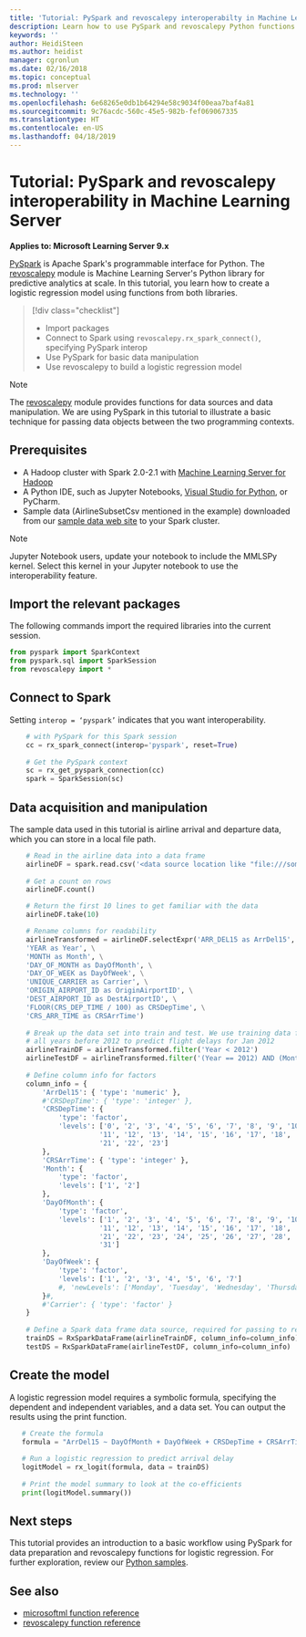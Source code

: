 ```yaml
---
title: 'Tutorial: PySpark and revoscalepy interoperabilty in Machine Learning Server  '
description: Learn how to use PySpark and revoscalepy Python functions in Spark applications in Hadoop clusters having Machine Learning Server.
keywords: ''
author: HeidiSteen
ms.author: heidist
manager: cgronlun
ms.date: 02/16/2018
ms.topic: conceptual
ms.prod: mlserver
ms.technology: ''
ms.openlocfilehash: 6e68265e0db1b64294e58c9034f00eaa7baf4a81
ms.sourcegitcommit: 9c76acdc-560c-45e5-982b-fef069067335
ms.translationtype: HT
ms.contentlocale: en-US
ms.lasthandoff: 04/18/2019
---
```

# <a name="tutorial-pyspark-and-revoscalepy-interoperability-in-machine-learning-server"></a>Tutorial: PySpark and revoscalepy interoperability in Machine Learning Server

**Applies to: Microsoft Learning Server 9.x**

[PySpark](https://spark.apache.org/downloads.html) is Apache Spark's programmable interface for Python. The [revoscalepy](../python-reference/revoscalepy/revoscalepy-package.md) module is Machine Learning Server's Python library for predictive analytics at scale. In this tutorial, you learn how to create a logistic regression model using functions from both libraries.

> [!div class="checklist"]
> * Import packages
> * Connect to Spark using `revoscalepy.rx_spark_connect()`, specifying PySpark interop
> * Use PySpark for basic data manipulation
> * Use revoscalepy to build a logistic regression model

> [!Note]
> The [revoscalepy](../python-reference/revoscalepy/revoscalepy-package.md) module provides functions for data sources and data manipulation. We are using PySpark in this tutorial to illustrate a basic technique for passing data objects between the two programming contexts.

## <a name="prerequisites"></a>Prerequisites

+ A Hadoop cluster with Spark 2.0-2.1 with [Machine Learning Server for Hadoop](../install/machine-learning-server-hadoop-install.md)
+ A Python IDE, such as Jupyter Notebooks, [Visual Studio for Python](https://www.visualstudio.com/vs/python/), or PyCharm. 
+ Sample data (AirlineSubsetCsv mentioned in the example) downloaded from our [sample data web site](https://packages.revolutionanalytics.com/datasets/) to your Spark cluster.

> [!Note]                                                                                                                 
> Jupyter Notebook users, update your notebook to include the MMLSPy kernel. Select this kernel in your Jupyter notebook to use the interoperability feature.
>

## <a name="import-the-relevant-packages"></a>Import the relevant packages

The following commands import the required libraries into the current session.

```Python
from pyspark import SparkContext
from pyspark.sql import SparkSession
from revoscalepy import *
```

## <a name="connect-to-spark"></a>Connect to Spark

Setting `interop = ‘pyspark’` indicates that you want interoperability.

```Python
    # with PySpark for this Spark session
    cc = rx_spark_connect(interop='pyspark', reset=True)
    
    # Get the PySpark context
    sc = rx_get_pyspark_connection(cc)
    spark = SparkSession(sc)
```

## <a name="data-acquisition-and-manipulation"></a>Data acquisition and manipulation

The sample data used in this tutorial is airline arrival and departure data, which you can store in a local file path.

```Python
    # Read in the airline data into a data frame
    airlineDF = spark.read.csv('<data source location like "file:///some-file-path/airline.csv">')
    
    # Get a count on rows
    airlineDF.count()

    # Return the first 10 lines to get familiar with the data
    airlineDF.take(10)

    # Rename columns for readability
    airlineTransformed = airlineDF.selectExpr('ARR_DEL15 as ArrDel15', \
    'YEAR as Year', \
    'MONTH as Month', \
    'DAY_OF_MONTH as DayOfMonth', \
    'DAY_OF_WEEK as DayOfWeek', \
    'UNIQUE_CARRIER as Carrier', \
    'ORIGIN_AIRPORT_ID as OriginAirportID', \
    'DEST_AIRPORT_ID as DestAirportID', \
    'FLOOR(CRS_DEP_TIME / 100) as CRSDepTime', \
    'CRS_ARR_TIME as CRSArrTime')
    
    # Break up the data set into train and test. We use training data for  
    # all years before 2012 to predict flight delays for Jan 2012
    airlineTrainDF = airlineTransformed.filter('Year < 2012')
    airlineTestDF = airlineTransformed.filter('(Year == 2012) AND (Month == 1)')
    
    # Define column info for factors
    column_info = {
        'ArrDel15': { 'type': 'numeric' },
        #'CRSDepTime': { 'type': 'integer' },
        'CRSDepTime': {
            'type': 'factor',
            'levels': ['0', '2', '3', '4', '5', '6', '7', '8', '9', '10',
                      '11', '12', '13', '14', '15', '16', '17', '18', '19', '20',
                      '21', '22', '23']
        },
        'CRSArrTime': { 'type': 'integer' },
        'Month': {
            'type': 'factor',
            'levels': ['1', '2']
        },
        'DayOfMonth': {
            'type': 'factor',
            'levels': ['1', '2', '3', '4', '5', '6', '7', '8', '9', '10',
                      '11', '12', '13', '14', '15', '16', '17', '18', '19', '20',
                      '21', '22', '23', '24', '25', '26', '27', '28', '29', '30',
                      '31']
        },
        'DayOfWeek': {
            'type': 'factor',
            'levels': ['1', '2', '3', '4', '5', '6', '7']
            #, 'newLevels': ['Monday', 'Tuesday', 'Wednesday', 'Thursday', 'Friday', 'Saturday', 'Sunday'] # ignored
        }#,
        #'Carrier': { 'type': 'factor' }
    }
    
    # Define a Spark data frame data source, required for passing to revoscalepy
    trainDS = RxSparkDataFrame(airlineTrainDF, column_info=column_info)
    testDS = RxSparkDataFrame(airlineTestDF, column_info=column_info)
 ```

## <a name="create-the-model"></a>Create the model

A logistic regression model requires a symbolic formula, specifying the dependent and independent variables, and a data set. You can output the results using the print function.

 ```Python
    # Create the formula
    formula = "ArrDel15 ~ DayOfMonth + DayOfWeek + CRSDepTime + CRSArrTime"
    
    # Run a logistic regression to predict arrival delay
    logitModel = rx_logit(formula, data = trainDS)
    
    # Print the model summary to look at the co-efficients
    print(logitModel.summary())
```

## <a name="next-steps"></a>Next steps

This tutorial provides an introduction to a basic workflow using PySpark for data preparation and revoscalepy functions for logistic regression. For further exploration, review our [Python samples](python-samples.md).

## <a name="see-also"></a>See also

+ [microsoftml function reference](../python-reference/microsoftml/microsoftml-package.md)
+ [revoscalepy function reference](../python-reference/revoscalepy/revoscalepy-package.md)
